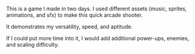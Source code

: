 This is a game I made in two days. I used different assets (music, sprites, animations, and sfx) to make this quick arcade shooter.

It demonstrates my versatility, speed, and aptitude. 

If I could put more time into it, I would add additional power-ups, enemies, and scaling difficulty. 
